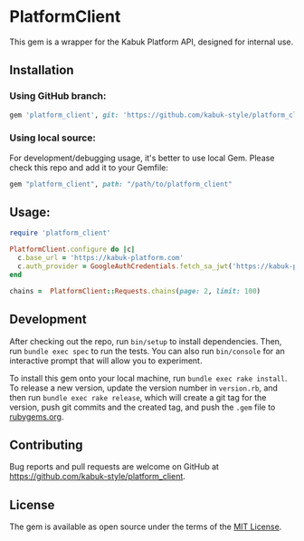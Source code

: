 # PlatformClient

This gem is a wrapper for the Kabuk Platform API, designed for internal use.

## Installation

### Using GitHub branch:

```ruby
gem 'platform_client', git: 'https://github.com/kabuk-style/platform_client.git', branch: 'specific-branch'
```

### Using local source:
For development/debugging usage, it's better to use local Gem. Please check this repo and add it to your Gemfile:

```ruby
gem "platform_client", path: "/path/to/platform_client"
```

## Usage:

```ruby
require 'platform_client'

PlatformClient.configure do |c|
  c.base_url = 'https://kabuk-platform.com'
  c.auth_provider = GoogleAuthCredentials.fetch_sa_jwt('https://kabuk-platform.com') # Monorepo
end

chains =  PlatformClient::Requests.chains(page: 2, limit: 100)
```

## Development

After checking out the repo, run `bin/setup` to install dependencies. Then, run `bundle exec spec` to run the tests. You can also run `bin/console` for an interactive prompt that will allow you to experiment.

To install this gem onto your local machine, run `bundle exec rake install`. To release a new version, update the version number in `version.rb`, and then run `bundle exec rake release`, which will create a git tag for the version, push git commits and the created tag, and push the `.gem` file to [rubygems.org](https://rubygems.org).

## Contributing

Bug reports and pull requests are welcome on GitHub at https://github.com/kabuk-style/platform_client.

## License

The gem is available as open source under the terms of the [MIT License](https://opensource.org/licenses/MIT).
